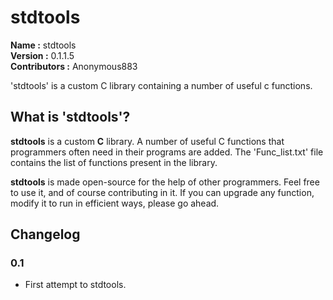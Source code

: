 # stdtools #
**Name         :** stdtools  
**Version      :** 0.1.1.5  
**Contributors :** Anonymous883  

'stdtools' is a custom C library containing a number of useful c functions.

## What is 'stdtools'? ##

**stdtools** is a custom **C** library. A number of useful C functions that programmers often need in their programs are added. The 'Func_list.txt' file contains the list of functions present in the library.

**stdtools** is made open-source for the help of other programmers. Feel free to use it, and of course contributing in it. If you can upgrade any function, modify it to run in efficient ways, please go ahead.

## Changelog ##

  ### 0.1 ##
  * First attempt to stdtools. 
